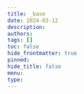 ```yaml
---
title: _base
date: 2024-03-12
description: 
authors: 
tags: []
toc: false
hide_frontmatter: true
pinned: 
hide_title: false
menu: 
type: 
---
```

